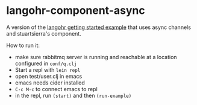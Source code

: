 langohr-component-async
=======================

A version of the [langohr getting started example](http://clojurerabbitmq.info/articles/getting_started.html) that uses async channels and stuartsierra's component.

How to run it:

* make sure rabbitmq server is running and reachable at a location configured in `conf/q.clj`
* Start a repl with `lein repl`
* open test/user.clj in emacs
* emacs needs cider installed
* `C-c M-c` to connect emacs to repl
* in the repl, run `(start)` and then `(run-example)`


